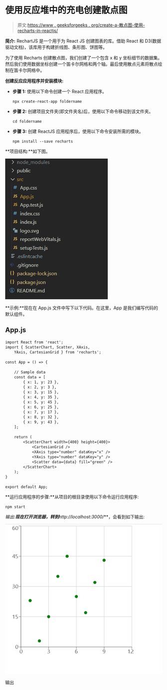# 使用反应堆中的充电创建散点图

> 原文:[https://www . geeksforgeeks . org/create-a-散点图-使用-recharts-in-reactjs/](https://www.geeksforgeeks.org/create-a-scatter-chart-using-recharts-in-reactjs/)

**简介:** RechartJS 是一个用于为 React JS 创建图表的库。借助 React 和 D3(数据驱动文档)，该库用于构建折线图、条形图、饼图等。

为了使用 Recharts 创建散点图，我们创建了一个包含 x 和 y 坐标细节的数据集。然后我们使用数据坐标创建一个笛卡尔网格和两个轴。最后使用散点元素将散点绘制在笛卡尔网格中。

**创建反应应用程序并安装模块:**

*   **步骤 1:** 使用以下命令创建一个 React 应用程序。

    ```
    npx create-react-app foldername
    ```

*   **步骤 2:** 创建项目文件夹(即文件夹名)后，使用以下命令移动到该文件夹。

    ```
    cd foldername
    ```

*   **步骤 3:** 创建 ReactJS 应用程序后，使用以下命令安装所需的模块。

    ```
    npm install --save recharts
    ```

**项目结构:**如下图。

![](img/f04ae0d8b722a9fff0bd9bd138b29c23.png)

**示例:**现在在 App.js 文件中写下以下代码。在这里，App 是我们编写代码的默认组件。

## App.js

```
import React from 'react';
import { ScatterChart, Scatter, XAxis, 
    YAxis, CartesianGrid } from 'recharts';

const App = () => {

    // Sample data
    const data = [
        { x: 1, y: 23 },
        { x: 2, y: 3 },
        { x: 3, y: 15 },
        { x: 4, y: 35 },
        { x: 5, y: 45 },
        { x: 6, y: 25 },
        { x: 7, y: 17 },
        { x: 8, y: 32 },
        { x: 9, y: 43 },
    ];

    return (
        <ScatterChart width={400} height={400}>
            <CartesianGrid />
            <XAxis type="number" dataKey="x" />
            <YAxis type="number" dataKey="y" />
            <Scatter data={data} fill="green" />
        </ScatterChart>
    );
}

export default App;
```

**运行应用程序的步骤:**从项目的根目录使用以下命令运行应用程序:

```
npm start
```

**输出:**现在打开浏览器，转到***http://localhost:3000/***，会看到如下输出:

![](img/c4f55e115e0cf105e484bd145bdddfda.png)

输出